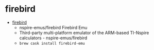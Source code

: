 # firebird
- [firebird](https://github.com/nspire-emus/firebird)
  -  nspire-emus/firebird Firebird Emu  
  - Third-party multi-platform emulator of the ARM-based TI-Nspire calculators - nspire-emus/firebird
  - `brew cask install firebird-emu`
